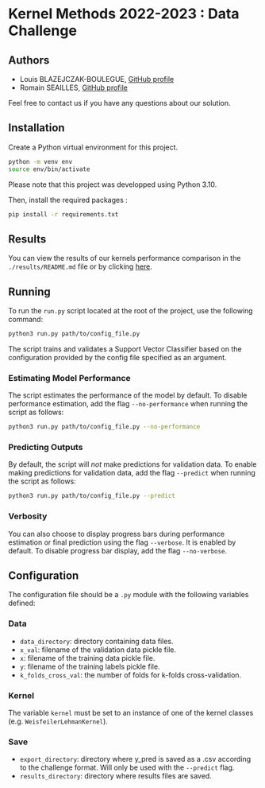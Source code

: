 # Kernel Methods 2022-2023 : Data Challenge 
## Authors

- Louis BLAZEJCZAK-BOULEGUE, [GitHub profile](https://github.com/louisbzk)
- Romain SEAILLES, [GitHub profile](https://github.com/RSLLES) 

Feel free to contact us if you have any questions about our solution.

## Installation

Create a Python virtual environment for this project.

```sh
python -m venv env
source env/bin/activate
```
Please note that this project was developped using Python 3.10.

Then, install the required packages :

```sh
pip install -r requirements.txt
```
## Results

You can view the results of our kernels performance comparison in the `./results/README.md` file or by clicking [here](./results/README.md).

## Running

To run the `run.py` script located at the root of the project, use the following command:

```sh
python3 run.py path/to/config_file.py
```

The script trains and validates a Support Vector Classifier based on the configuration provided by the config file specified as an argument.

### Estimating Model Performance

The script estimates the performance of the model by default. To disable performance estimation, add the flag `--no-performance` when running the script as follows:

```sh
python3 run.py path/to/config_file.py --no-performance
```

### Predicting Outputs

By default, the script will *not* make predictions for validation data. To enable making predictions for validation data, add the flag `--predict` when running the script as follows:

```sh
python3 run.py path/to/config_file.py --predict
```

### Verbosity

You can also choose to display progress bars during performance estimation or final prediction using the flag `--verbose`. It is enabled by default. To disable progress bar display, add the flag `--no-verbose`.


## Configuration

The configuration file should be a `.py` module with the following variables defined:

### Data

- `data_directory`: directory containing data files.
- `x_val`: filename of the validation data pickle file.
- `x`: filename of the training data pickle file.
- `y`: filename of the training labels pickle file.
- `k_folds_cross_val`: the number of folds for k-folds cross-validation.

### Kernel

The variable `kernel` must be set to an instance of one of the kernel classes (e.g. `WeisfeilerLehmanKernel`).

### Save

- `export_directory`: directory where y_pred is saved as a .csv according to the challenge format. Will only be used with the `--predict` flag.
- `results_directory`: directory where results files are saved.
